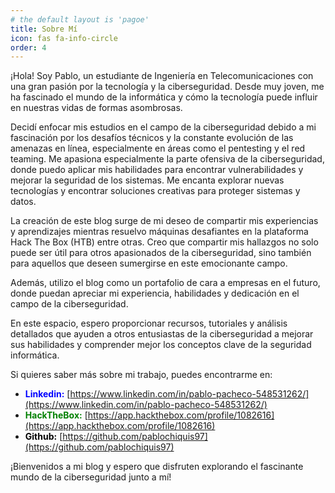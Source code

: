 ```yaml
---
# the default layout is 'pagoe'
title: Sobre Mí
icon: fas fa-info-circle
order: 4
---
```


¡Hola! Soy Pablo, un estudiante de Ingeniería en Telecomunicaciones con una gran pasión por la tecnología y la ciberseguridad. Desde muy joven, me ha fascinado el mundo de la informática y cómo la tecnología puede influir en nuestras vidas de formas asombrosas.

Decidí enfocar mis estudios en el campo de la ciberseguridad debido a mi fascinación por los desafíos técnicos y la constante evolución de las amenazas en línea, especialmente en áreas como el pentesting y el red teaming. Me apasiona especialmente la parte ofensiva de la ciberseguridad, donde puedo aplicar mis habilidades para encontrar vulnerabilidades y mejorar la seguridad de los sistemas. Me encanta explorar nuevas tecnologías y encontrar soluciones creativas para proteger sistemas y datos.

La creación de este blog surge de mi deseo de compartir mis experiencias y aprendizajes mientras resuelvo máquinas desafiantes en la plataforma Hack The Box (HTB) entre otras. Creo que compartir mis hallazgos no solo puede ser útil para otros apasionados de la ciberseguridad, sino también para aquellos que deseen sumergirse en este emocionante campo.

Además, utilizo el blog como un portafolio de cara a empresas en el futuro, donde puedan apreciar mi experiencia, habilidades y dedicación en el campo de la ciberseguridad.

En este espacio, espero proporcionar recursos, tutoriales y análisis detallados que ayuden a otros entusiastas de la ciberseguridad a mejorar sus habilidades y comprender mejor los conceptos clave de la seguridad informática.

Si quieres saber más sobre mi trabajo, puedes encontrarme en:

- <span style="color:blue">**Linkedin:**</span> [https://www.linkedin.com/in/pablo-pacheco-548531262/](https://www.linkedin.com/in/pablo-pacheco-548531262/)
- <span style="color:green">**HackTheBox:**</span> [https://app.hackthebox.com/profile/1082616](https://app.hackthebox.com/profile/1082616)
- <span style="color:black">**Github:**</span> [https://github.com/pablochiquis97](https://github.com/pablochiquis97)

¡Bienvenidos a mi blog y espero que disfruten explorando el fascinante mundo de la ciberseguridad junto a mí!

